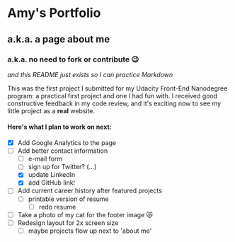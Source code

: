 # Amy's Portfolio

## a.k.a. a page about me

### a.k.a. no need to fork or contribute :wink:

_and this README just exists so I can practice Markdown_

This was the first project I submitted for my Udacity Front-End Nanodegree program: a practical first project and one I had fun with. I received good constructive feedback in my code review, and it's exciting now to see my little project as a **real** website.

#### Here's what I plan to work on next:

- [x] Add Google Analytics to the page
- [ ] Add better contact information
  - [ ] e-mail form
  - [ ] sign up for Twitter? (...)
  - [x] update LinkedIn
  - [x] add GitHub link!
- [ ] Add current career history after featured projects
  - [ ] printable version of resume
    - [ ] redo resume
- [ ] Take a photo of my cat for the footer image :heart_eyes_cat:
- [ ] Redesign layout for 2x screen size
  - [ ] maybe projects flow up next to 'about me'
